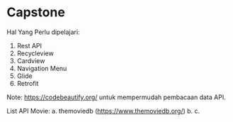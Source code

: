 # Capstone
Hal Yang Perlu dipelajari:
1. Rest API
2. Recycleview
3. Cardview
5. Navigation Menu
6. Glide
7. Retrofit

Note:
https://codebeautify.org/ untuk mempermudah pembacaan data API.

List API Movie:
a. themoviedb (https://www.themoviedb.org/)
b. 
c. 
